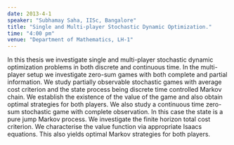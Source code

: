 ```yaml
---
date: 2013-4-1
speaker: "Subhamay Saha, IISc, Bangalore"
title: "Single and Multi-player Stochastic Dynamic Optimization."
time: "4:00 pm" 
venue: "Department of Mathematics, LH-1"
---
```

In this thesis we investigate single and multi-player stochastic dynamic optimization problems in both discrete and continuous time. In the multi-player setup we investigate zero-sum games with both complete and partial information. We study partially observable stochastic games with average cost criterion and the state process being discrete time controlled Markov chain. We establish the existence of the value of the game and also obtain optimal strategies for both players. We also study a continuous time zero-sum stochastic game with complete observation. In this case the state is a pure jump Markov process. We investigate the finite horizon total cost criterion. We characterise the value function via appropriate Isaacs equations. This also yields optimal Markov strategies for both players.
